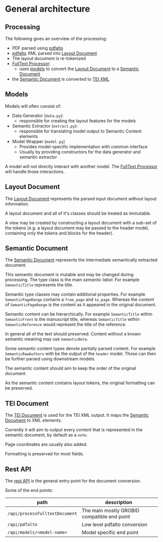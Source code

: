 # General architecture

## Processing

The following gives an overview of the processing:

* PDF parsed using [pdfalto](https://github.com/kermitt2/pdfalto)
* [pdfalto](https://github.com/kermitt2/pdfalto) XML parsed into [Layout Document](sciencebeam_parser/document/layout_document.py)
* The layout document is re-tokenized
* [FullText Processor](sciencebeam_parser/processors/fulltext.py):
  * uses [models](sciencebeam_parser/models) to convert the [Layout Document](sciencebeam_parser/document/layout_document.py) to a [Semantic Document](sciencebeam_parser/document/semantic_document.py)
* the [Semantic Document](sciencebeam_parser/document/semantic_document.py) is converted to [TEI XML](sciencebeam_parser/document/tei_document.py)

## Models

Models will often consist of:

* Data Generator (`data.py`):
  * responsible for creating the layout features for the models
* Semantic Extractor (`extract.py`):
  * responsible for translating model output to Semantic Content elements
* Model Wrapper (`model.py`)
  * Provides model-specific implementation with common interface
  * Usually by providing constructors for the data generator and semantic extractor

A model will not directly interact with another model. The [FullText Processor](sciencebeam_parser/processors/fulltext.py) will handle those interactions.

## Layout Document

The [Layout Document](sciencebeam_parser/document/layout_document.py) represents the parsed input document without layout information.

A layout document and all of it's classes should be treated as immutable.

A view may be created by constructing a layout document with a sub-set of the tokens (e.g. a layout document may be passed to the header model, containing only the tokens and blocks for the header).

## Semantic Document

The [Semantic Document](sciencebeam_parser/document/semantic_document.py)
represents the intermediate semantically extracted document.

This semantic document is mutable and may be changed during processing. The type class is the main *semantic label*.
For example `SemanticTitle` represents the title.

Semantic type classes may contain additional properties. For example `SemanticPageRange` contains a `from_page` and `to_page`. Whereas the *content* of `SemanticPageRange` is the content as it appeared in the original document.

Semantic content can be hierarchically. For example `SemanticTitle` within `SemanticFront` is the manuscript title, whereas `SemanticTitle` within `SemanticReference` would represent the title of the reference.

In general all of the text should preserved. Content without a known semantic meaning may use `SemanticNote`.

Some semantic content types denote partially parsed content. For example `SemanticRawAuthors` with be the output of the `header` model. Those can then be further parsed using downstream models.

The semantic content should aim to keep the order of the original document.

As the semantic content contains layout tokens, the original formatting can be preserved.

## TEI Document

The [TEI Document](sciencebeam_parser/document/tei_document.py) is used for the TEI XML output. It maps the [Semantic Document](sciencebeam_parser/document/semantic_document.py) to XML elements.

Currently it will aim to output every content that is represented in the semantic document, by default as a `note`.

Page coordinates are usually also added.

Formatting is preserved for most fields.

## Rest API

The [rest API](sciencebeam_parser/service/blueprints/api.py) is the general entry point for the document conversion.

Some of the end points:

| path | description |
| ---- | ----------- |
| `/api/processFulltextDocument` | The main mostly GROBID compatible end point |
| `/api/pdfalto` | Low level pdfalto conversion |
| `/api/models/<model-name>` | Model specific end point |
